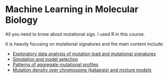 # Machine Learning in Molecular Biology

All you need to know about mutational sigs. I used R in this course.

It is heavily focusing on mutational signatures and the main content include:
+ [Exploratory data analysis of mutation load and mutational signatures](https://qingliguo.github.io/MachineLearning_MolecularBiology-CourseWork/ML_A1.ipynb)
+ [Simulation and model selection](https://qingliguo.github.io/MachineLearning_MolecularBiology-CourseWork/ML_A2.ipynb)
+ [Patterns of aggregate mutational profiles](https://qingliguo.github.io/MachineLearning_MolecularBiology-CourseWork/ML_A3.ipynb)
+ [Mutation density over chromosome (kataegis) and mixture models](https://qingliguo.github.io/MachineLearning_MolecularBiology-CourseWork/ML_A4.ipynb)
